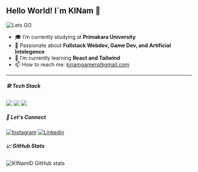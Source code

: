 ## Hello World! I`m KINam 👋

<!--
**KINamID/KINamID** is a ✨ _special_ ✨ repository because its `README.md` (this file) appears on your GitHub profile.

Here are some ideas to get you started:

- 🔭 I’m currently working on ...
- 🌱 I’m currently learning ...
- 👯 I’m looking to collaborate on ...
- 🤔 I’m looking for help with ...
- 💬 Ask me about ...
- 📫 How to reach me: ...
- 😄 Pronouns: ...
- ⚡ Fun fact: ...
-->
![Lets GO](https://media2.giphy.com/media/v1.Y2lkPTc5MGI3NjExaWg0aHZ2Z3N4aGs0aHFmaTk3bXpod3hsaXVmMXFtYTFrdzQ0bTR2YSZlcD12MV9pbnRlcm5hbF9naWZfYnlfaWQmY3Q9Zw/QADBkPcIsqymW2PtKP/giphy.gif)

- 🎓 I’m currently studying at **Primakara University**
- 🚀 Passionate about **Fullstack Webdev, Game Dev, and Artificial Intelegence**  
- 🌱 I’m currently learning **React and Tailwind**
- 📫 How to reach me: kinamgamers@gmail.com

---

##### 🛠️ Tech Stack
<img src="https://img.shields.io/badge/HTML5-E34F26?style=for-the-badge&logo=html5&logoColor=white" />
<img src="https://img.shields.io/badge/CSS3-1572B6?style=for-the-badge&logo=css3&logoColor=white" />
<img src="https://img.shields.io/badge/JavaScript-323330?style=for-the-badge&logo=javascript&logoColor=F7DF1E" />

##### 🤝 Let's Connect
[![Instagram](https://img.shields.io/badge/Instagram-E4405F?style=for-the-badge&logo=instagram&logoColor=white)](https://www.instagram.com/kinamdst?igsh=aDVncjI1dGVwZ2hr)
[![Linkedin](https://img.shields.io/badge/LinkedIn-0077B5?style=for-the-badge&logo=linkedin&logoColor=white)](https://www.linkedin.com/in/i-putu-manik-sedana-putra-a1a8bb357?utm_source=share&utm_campaign=share_via&utm_content=profile&utm_medium=android_app)

##### 📈 GitHub Stats
![KINamID GitHub stats](https://github-readme-stats.vercel.app/api?username=KINamID&show_icons=true&theme=merko)